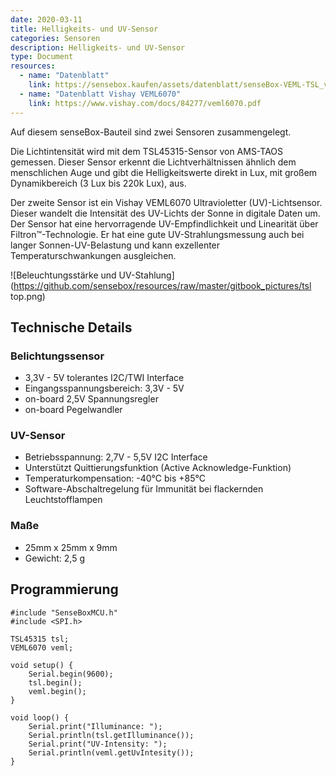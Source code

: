 ```yaml
---
date: 2020-03-11
title: Helligkeits- und UV-Sensor
categories: Sensoren
description: Helligkeits- und UV-Sensor
type: Document
resources:
  - name: "Datenblatt"
    link: https://sensebox.kaufen/assets/datenblatt/senseBox-VEML-TSL_v20.pdf
  - name: "Datenblatt Vishay VEML6070"
    link: https://www.vishay.com/docs/84277/veml6070.pdf
---
```



Auf diesem senseBox-Bauteil sind zwei Sensoren zusammengelegt.

Die Lichtintensität wird mit dem TSL45315-Sensor von AMS-TAOS gemessen. Dieser Sensor erkennt die Lichtverhältnissen ähnlich dem menschlichen Auge und gibt die Helligkeitswerte direkt in Lux, mit großem Dynamikbereich (3 Lux bis 220k Lux), aus.

Der zweite Sensor ist ein Vishay VEML6070 Ultravioletter (UV)-Lichtsensor. Dieser wandelt die Intensität des UV-Lichts der Sonne in digitale Daten um. Der Sensor hat eine hervorragende UV-Empfindlichkeit und Linearität über Filtron™-Technologie. Er hat eine gute UV-Strahlungsmessung auch bei langer Sonnen-UV-Belastung und kann exzellenter Temperaturschwankungen ausgleichen.

![Beleuchtungsstärke und UV-Stahlung](https://github.com/sensebox/resources/raw/master/gitbook_pictures/tsl top.png)

## Technische Details

### Belichtungssensor

* 3,3V - 5V tolerantes I2C/TWI Interface
* Eingangsspannungsbereich: 3,3V - 5V
* on-board 2,5V Spannungsregler
* on-board Pegelwandler

### UV-Sensor

* Betriebsspannung: 2,7V - 5,5V I2C Interface
* Unterstützt Quittierungsfunktion (Active Acknowledge-Funktion)
* Temperaturkompensation: -40°C bis +85°C
* Software-Abschaltregelung für Immunität bei flackernden Leuchtstofflampen

### Maße
* 25mm x 25mm x 9mm
* Gewicht: 2,5 g

## Programmierung

```arduino
#include "SenseBoxMCU.h"
#include <SPI.h>

TSL45315 tsl;
VEML6070 veml;

void setup() {
    Serial.begin(9600);
    tsl.begin();
    veml.begin();
}

void loop() {
    Serial.print("Illuminance: ");
    Serial.println(tsl.getIlluminance());
    Serial.print("UV-Intensity: ");
    Serial.println(veml.getUvIntesity());
}
```


